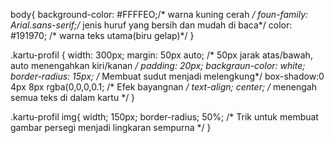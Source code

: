 body{
    background-color: #FFFFEO;/* warna kuning cerah */
    foun-family: Arial.sans-serif;/* jenis huruf yang bersih dan mudah di baca*/
    color: #191970; /* warna teks utama(biru gelap)*/
}

.kartu-profil {
   width: 300px;
   margin: 50px auto; /* 50px jarak atas/bawah, auto menengahkan kiri/kanan */
   padding: 20px;
   backgraun-color: white;
   border-radius: 15px; /* Membuat sudut menjadi melengkung*/
   box-shadow:0 4px 8px rgba(0,0,0,0.1; /* Efek bayangnan */
   text-align; center; /* menengah semua teks di dalam kartu */
}



.kartu-profil img{
   width; 150px;
   border-radius; 50%; /* Trik untuk membuat gambar persegi menjadi lingkaran sempurna */
}   
